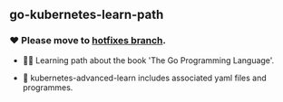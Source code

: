 ## go-kubernetes-learn-path

### ❤ Please move to [hotfixes branch](https://github.com/Alberthua-Perl/go-kubernetes-learn-path/tree/hotfixes).

- 👨‍💻 Learning path about the book 'The Go Programming Language'.

- 🐳 kubernetes-advanced-learn includes associated yaml files and programmes.
